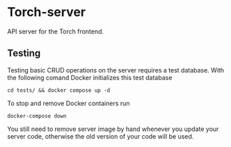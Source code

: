 # Torch-server

API server for the Torch frontend.

## Testing

Testing basic CRUD operations on the server requires a test database. With the following comand Docker initializes this test database

`cd tests/ && docker compose up -d`

To stop and remove Docker containers run

`docker-compose down`

You still need to remove server image by hand whenever you update your server code, otherwise the old version of your code will be used.
